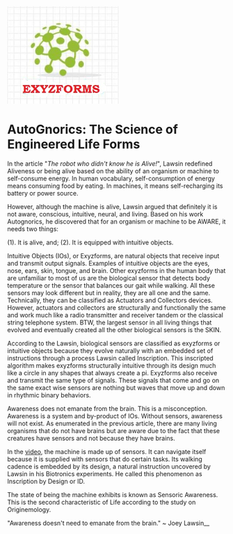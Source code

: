 
![xyz](XYZ.jpg)
# AutoGnorics: The Science of Engineered Life Forms 

In the article "_The robot who didn't know he is Alive!_", Lawsin redefined Aliveness or being alive based on the ability of an organism or machine to self-consume energy.  In human vocabulary, self-consumption of energy means consuming food by eating. In machines, it means self-recharging its battery or power source.

However, although the machine is alive, Lawsin argued that definitely it is not aware, conscious, intuitive, neural, and living. Based on his work Autognorics, he discovered that for an organism or machine to be AWARE, it needs two things:

(1). It is alive, and;
(2). It is equipped with intuitive objects.

Intuitive Objects (IOs), or Exyzforms, are natural objects that receive input and transmit output signals. Examples of intuitive objects are the eyes, nose, ears, skin, tongue, and brain. Other exyzforms in the human body that are unfamiliar to most of us are the biological sensor that detects body temperature or the sensor that balances our gait while walking. All these sensors may look different but in reality, they are all one and the same. Technically, they can be classified as Actuators and Collectors devices. However, actuators and collectors are structurally and functionally the same and work much like a radio transmitter and receiver tandem or the classical string telephone system. BTW, the largest sensor in all living things that evolved and eventually created all the other biological sensors is the SKIN. 

According to the Lawsin, biological sensors are classified as exyzforms or intuitive objects because they evolve naturally with an embedded set of instructions through a process Lawsin called Inscription. This inscripted algorithm makes exyzforms structurally intuitive through its design much like a circle in any shapes that always create a pi. Exyzforms also receive and transmit the same type of signals. These signals that come and go on the same exact wise sensors are nothing but waves that move up and down in rhythmic binary behaviors.  

Awareness does not emanate from the brain. This is a misconception. Awareness is a system and by-product of IOs. Without sensors, awareness will not exist.  As enumerated in the previous article, there are many living organisms that do not have brains but are aware due to the fact that these creatures have sensors and not because they have brains. 

In the [video](https://www.youtube.com/watch?v=5qHTKruqrwc&feature=emb_title), the machine is made up of sensors.  It can navigate itself because it is supplied with sensors that do certain tasks. Its walking cadence is embedded by its design, a natural instruction uncovered by Lawsin in his Biotronics experiments. He called this phenomenon as Inscription by Design or ID. 

The state of being the machine exhibits is known as Sensoric Awareness. This is the second characteristic of Life according to the study on Originemology.

"Awareness doesn't need to emanate from the brain."   ~   Joey Lawsin__
